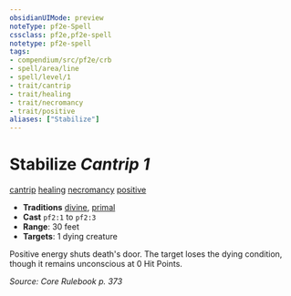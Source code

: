 ```yaml
---
obsidianUIMode: preview
noteType: pf2e-Spell
cssclass: pf2e,pf2e-spell
notetype: pf2e-spell
tags:
- compendium/src/pf2e/crb
- spell/area/line
- spell/level/1
- trait/cantrip
- trait/healing
- trait/necromancy
- trait/positive
aliases: ["Stabilize"]
---
```

# Stabilize *Cantrip 1*   
[cantrip](rules/traits/cantrip.md "Cantrip Effect Trait") [healing](rules/traits/healing.md "Healing Effect Trait")  [necromancy](rules/traits/necromancy.md "Necromancy School Trait")  [positive](rules/traits/positive.md "Positive Energy & Element Trait")  

- **Traditions** [divine](rules/traits/Divine.md "Divine Tradition Trait"), [primal](rules/traits/primal.md "Primal Tradition Trait")
- **Cast**  `pf2:1` to  `pf2:3`
- **Range**: 30 feet
- **Targets**: 1 dying creature

Positive energy shuts death's door. The target loses the dying condition, though it remains unconscious at 0 Hit Points.

*Source: Core Rulebook p. 373*